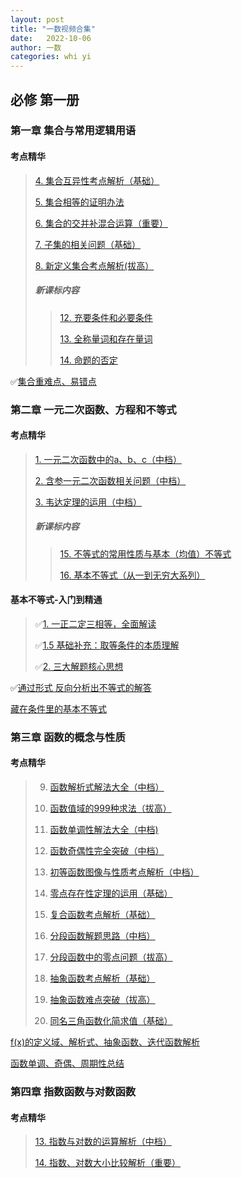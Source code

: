 ```yaml
---
layout: post
title: "一数视频合集"
date:   2022-10-06
author: 一数
categories: whi yi
---
```


## 必修 第一册

### 第一章 集合与常用逻辑用语

#### 考点精华

> [4. 集合互异性考点解析（基础）](https://b23.tv/BV1U4411k7Xj)
>
> [5. 集合相等的证明办法](https://b23.tv/BV184411C7QQ)
>
> [6. 集合的交并补混合运算（重要）](https://b23.tv/BV1QJ411w7zB)
>
> [7. 子集的相关问题（基础）](https://b23.tv/BV1GJ411A72q)
>
> [8. 新定义集合考点解析(拔高）](https://b23.tv/BV1yJ411M7RR)
> 
> ##### 新课标内容
>> [12. 充要条件和必要条件](https://b23.tv/BV1qt411c7gx)
>>
>> [13. 全称量词和存在量词](https://b23.tv/BV1Gt411w7FZ)
>>
>> [14. 命题的否定](https://b23.tv/BV1xt411F7Np)

✅[集合重难点、易错点](https://b23.tv/BV1ae4y1C7PA)

### 第二章 一元二次函数、方程和不等式

#### 考点精华

> [1. 一元二次函数中的a、b、c（中档）](https://b23.tv/BV1T441127ig)
>
> [2. 含参一元二次函数相关问题（中档）](https://b23.tv/BV1w4411y7ep)
>
> [3. 韦达定理的运用（中档）](https://b23.tv/BV1o4411y7FT)
> 
> ##### 新课标内容
>> [15. 不等式的常用性质与基本（均值）不等式](https://b23.tv/BV1Wt411u7je) 
>>
>> [16. 基本不等式（从一到无穷大系列）](https://b23.tv/BV1Qt411u7eL)

#### 基本不等式-入门到精通
 
> ✅[1. 一正二定三相等，全面解读](https://b23.tv/VM7dcqr)
>
> ✅[1.5 基础补充：取等条件的本质理解](https://b23.tv/ewLbrAB)
> 
> ✅[2. 三大解题核心思想](https://b23.tv/IBgjbp0)

✅[通过形式 反向分析出不等式的解答](https://b23.tv/BV1Qf4y1D7Ua)

[藏在条件里的基本不等式](https://b23.tv/BV1bq4y1q76W)

### 第三章 函数的概念与性质

#### 考点精华

> 9. [函数解析式解法大全（中档）](https://b23.tv/BV18J411T7vo)
>
> 10. [函数值域的999种求法（拔高）](https://b23.tv/BV1gE411R718)
>
> 11. [函数单调性解法大全（中档)](https://b23.tv/BV1rE411X7Ej)
>
> 12. [函数奇偶性完全突破（中档）](https://b23.tv/BV1HE41197qU)
>
> 15. [初等函数图像与性质考点解析（中档）](https://b23.tv/BV1AE411k7mK)
>
> 16. [零点存在性定理的运用（基础）](https://b23.tv/BV12E411y769)
>
> 17. [复合函数考点解析（基础）](https://b23.tv/BV12E411a7mm)
>
> 18. [分段函数解题思路（中档）](https://b23.tv/BV1uE411Y7zp)
>
> 19. [分段函数中的零点问题（拔高）](https://b23.tv/BV1dE411i7DX)
>
> 20. [抽象函数考点解析（基础）](https://b23.tv/BV1jJ41147Cb)
>
> 21. [抽象函数难点突破（拔高）](https://b23.tv/BV1bJ411474R)
>
> 22. [同名三角函数化简求值（基础）](https://b23.tv/BV1sJ41147qB)


[f(x)的定义域、解析式、抽象函数、迭代函数解析](https://b23.tv/BV1TT4y1w7Vh)

[函数单调、奇偶、周期性总结](https://b23.tv/BV1SK411G72L)

### 第四章 指数函数与对数函数

#### 考点精华

> [13. 指数与对数的运算解析（中档）](https://b23.tv/BV1zE411Z7ZJ)
>
> [14. 指数、对数大小比较解析（重要）](https://b23.tv/BV16E411C7iw)

